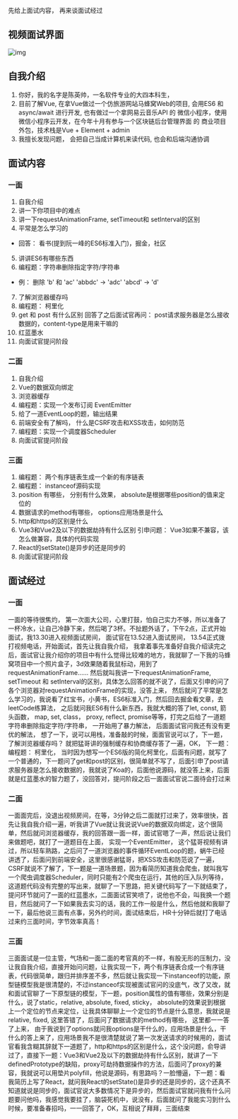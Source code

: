 先给上面试内容， 再来谈面试经过

## 视频面试界面

![img](file:///C:\Users\Administrator\AppData\Roaming\Tencent\Users\279709624\QQ\WinTemp\RichOle\DI]$[3PK$_X}`N8JM{FIST1.png)

## 自我介绍
1. 你好，我的名字是陈英帅，一名软件专业的大四本科生，
2. 目前了解Vue, 在拿Vue做过一个仿旅游网站马蜂窝Web的项目, 会用ES6 和 async/await 进行开发, 也有做过一个拿网易云音乐API 的 微信小程序，使用微信小程序云开发，在今年十月有参与一个区块链后台管理界面 的 商业项目外包，技术栈是Vue + Element + admin
3. 我擅长发现问题， 会把自己当成计算机来读代码, 也会和后端沟通协调
## 面试内容
### 一面
1. 自我介绍
2. 讲一下你项目中的难点
3. 讲一下requestAnimationFrame, setTimeout和 setInterval的区别
4. 平常是怎么学习的
  - 回答： 看书(提到阮一峰的ES6标准入门)，掘金，社区
5. 讲讲ES6有哪些东西
6. 编程题：字符串删除指定字符/字符串
  - 例： 删除 'b' 和 'ac'
        'abbdc' -> 'adc'
        'abcd' -> 'd'
7. 了解浏览器缓存吗
8. 编程题： 柯里化
9. get 和 post 有什么区别
    回答了之后面试官再问： post请求服务器是怎么接收数据的，content-type是用来干嘛的
10. 红蓝墨水
11. 向面试官提问阶段
### 二面
1. 自我介绍
2. Vue的数据双向绑定
3. 浏览器缓存
4. 编程题：实现一个发布订阅 EventEmitter
5. 给了一道EventLoop的题，输出结果
6. 前端安全有了解吗， 什么是CSRF攻击和XSS攻击，如何防范
7. 编程题：实现一个调度器Scheduler
8. 向面试官提问阶段
### 三面
1. 编程题： 两个有序链表生成一个新的有序链表
2. 编程题： instanceof源码实现
3. position 有哪些， 分别有什么效果， absolute是根据哪些position的值来定位的
4. 数据请求的method有哪些， options应用场景是什么
5. http和https的区别是什么
6. Vue3和Vue2及以下的数据劫持有什么区别
    引申问题： Vue3如果不兼容，该怎么做兼容，具体的代码实现
7. React的setState()是异步的还是同步的
8. 向面试官提问阶段

## 面试经过
### 一面
一面的等待很焦灼， 第一次面大公司，心里打鼓，怕自己实力不够，所以准备了一杯冷水，让自己冷静下来，然后喝了3杯。不扯题外话了，下午2点，正式开始面试，我13.30进入视频面试房间， 面试官在13.52进入面试房间， 13.54正式拨打视频电话，开始面试，首先让我自我介绍， 我拿着事先准备好自我介绍读完之后，面试官让我介绍你的项目中有什么觉得比较难的地方，我就聊了一下我的马蜂窝项目中一个照片盒子，3d效果随着我鼠标动，用到了requestAnimationFrame...... 然后就叫我讲一下requestAnimationFrame, setTimeout 和 setInterval的区别，具体怎么回答的就不说了，后面又引申的问了各个浏览器对requestAnimationFrame的实现，没答上来， 然后就问了平常是怎么学习的，我说看了红宝书，小黄书，ES6标准入门，然后回去掘金看文章，去leetCode练算法， 之后就问我ES6有什么新东西，我就大概的答了let, const, 箭头函数， map, set, class， proxy, reflect, promise等等，打完之后给了一道题字符串删除指定字符/字符串， 一开始用了暴力解法， 后面面试官问我还有没有更优的解法， 想了一下，说可以用栈，准备敲的时候，面面官说可以了，下一题，了解浏览器缓存吗？ 就把猛哥讲的强制缓存和协商缓存答了一遍，OK， 下一题：编程题： 柯里化， 当时因为想写一个ES6版的简化柯里化，后面有问题，就写了一个普通的，下一题问了get和post的区别，很简单就不写了，后面引申了post请求服务器是怎么接收数据的，我就说了Koa的，后面他说源码，就没答上来，后面就是红蓝墨水的智力题了，没回答对，提问阶段之后一面面试官说二面待会打过来
### 二面
一面面完后，没退出视频房间，在等，3分钟之后二面就打过来了，效率很快，首先让我自我介绍一遍，听我讲了Vue就让我说说Vue的数据双向绑定，这个很简单，然后就问浏览器缓存，我的回答跟一面一样，面试官嗯了一声，然后说让我们来做题吧，就打了一道题目在上面， 实现一个EventEmitter， 这个猛哥视频有讲过，所以轻车熟路，之后问了一道浏览器的事件循环EventLoop的题，蜗牛已经讲透了，后面问到前端安全，这里很感谢猛哥，把XSS攻击和防范说了一遍，CSRF就说不了解了，下一题是一道场景题，因为看简历知道我会爬虫，就叫我写一个爬虫调度器Scheduler，同时只能有2个爬虫在运行，其他的压入队列等待，这道题代码没有完整的写出来，就聊了一下思路，把关键代码写了一下就结束了，提问环节就问了一面的红蓝墨水，二面面试官笑喷了，说他也不会，叫我换一个题目，然后就问了一下如果我去实习的话，我的工作一般是什么，然后他就和我聊了一下，最后他说三面有点事，另外约时间，面试结束后，HR十分钟后就打了电话过来约三面时间，字节效率真高！

### 三面

三面面试是一位主管，气场和一面二面的考官真的不一样，有股无形的压制力，没让我自我介绍，直接开始问问题，让我实现一下，两个有序链表合成一个有序链表，代码很简单，跟归并排序差不多，然后就让我实现一下instanceof的功能，原型链模型我是很清楚的，不过instanceof实现被面试官问的没底气，改了又改，就和面试官聊了一下原型链的模型，下一题，position属性的值有哪些，效果分别是什么，说了static，relative, absolute, fixed, sticky， absolute的效果说到根据上一个定位的节点来定位，让我具体聊聊上一个定位的节点是什么意思，我就说是relative, fixed, 这里答错了，后面问了数据请求的method有哪些， 这里都一一答了上来， 由于我说到了options就问我options是干什么的，应用场景是什么，干什么的答上来了，应用场景我不是很清楚就说了第一次发送请求的时候用的，面试官看我含糊其辞就下一道题了，http和https的区别是什么，这个没问题，俞导讲过了，直接下一题：Vue3和Vue2及以下的数据劫持有什么区别，就讲了一下definedPrototype的缺陷，proxy可劫持数据操作的方法，后面问了proxy的兼容，我就说可以用垫片polyfill，他说是源码，有思路吗？一脸懵逼，下一题：看我简历上写了React，就问我React的setState()是异步的还是同步的，这个还真不知道就说是同步的，面试官说大多数情况下是异步的，然后面试官就问我有什么问题要问他吗，我感觉我要挂了，脑袋死机中，说没有，后面就问了我能实习到什么时候，要准备春招吗，一一回答了，OK，互相说了拜拜，三面结束